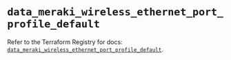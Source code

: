 # `data_meraki_wireless_ethernet_port_profile_default`

Refer to the Terraform Registry for docs: [`data_meraki_wireless_ethernet_port_profile_default`](https://registry.terraform.io/providers/ciscodevnet/meraki/1.7.1/docs/data-sources/wireless_ethernet_port_profile_default).
